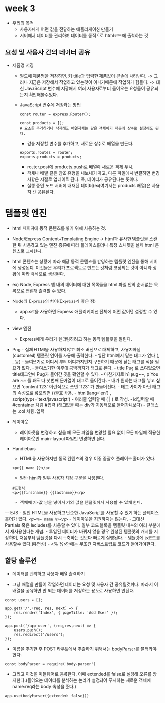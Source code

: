 # week 3

- 우리의 목적
    - 사용자에게 어떤 값을 전달하는 애플리케이션 만들기
    - 서버에서 데이터를 관리하며 데이터를 동적으로 html코드에 출력하는 것 

## 요청 및 사용자 간의 데이터 공유

- 제품명 저장
    - 필드에 제품명을 저장하면, 키 title과 입력한 제품값이 콘솔에 나타난다.
    -> 그러나 지금은 저장해서 작업하고 있는것이 아니기때문에 작업하기 힘들다.
    -> 대신 JavaScript 변수에 저장해서 여러 사용자로부터 들어오는 요청들이 공유되는지 확인해볼수있다.

    - JavaScript 변수에 저장하는 방법
        ```
        const router = express.Router();

        const products = [];
        # 요소를 추가하거나 삭제해도 배열자체는 같은 객체이기 때문에 상수로 설정해도 된다.
        ```
        - 값을 저장할 변수를 추가하고, 새로운 상수로 배열을 만든다.
        ```
        exports.routes = router;
        exports.products = products;
        ```
       - router.post에 products.push로 배열에 새로운 객체 푸시.
       - 객체나 배열 같은 참조 유형을 내보내기 하고, 다른 파일에서 변결하면 변경사항은 저절로 업데이트 된다. 즉, 데이터가 공유된다는 뜻이다.
       - 실행 중인 노드 서버에 내재된 데이터(ex)여기서는 products 배열)은 사용자 간 공유된다.

# 탬플릿 엔진
- html 페이지에 동적 콘텐츠를 넣기 위해 사용하는 것.
- Node/Express Content+Templating Engine -> html과 유사한 템플릿을 스캔한 뒤 사용하고 있는 엔진 종류에 따라 플레이스홀더나 특정 스니펫을 실제 html 콘텐츠로 교체한다. 
- html 콘텐츠는 상황에 따라 해당 동적 콘텐츠를 반영하는 템플릿 엔진을 통해 서버에 생성된다. 이것들은 우리가 프로젝트로 만드는 것처럼 코딩되는 것이 아니라 상황에 따라 즉석으로 생성된다.
- ex) Node, Express 앱 내의 데이터에 대한 목록들을 html 파일 안의 순서없는 목록으로 변환해 출력할 수 있다.
    
- Node와 Express의 차이(Express가 좋은 점)
    - app.set을 사용하면 Express 애플리케이션 전체에 어떤 값이던 설정할 수 있다.

- view 엔진
    - Express에게 우리가 렌더링하려고 하는 동적 템플릿을 알린다.

- Pug
        - 실제 HTMl을 사용하지 않고 최소 버전으로 대체하고, 사용자화된(customed) 템플릿 언어를 사용해 출력한다.
        -  일단 html에서 닫는 태그가 없다 (</head>, </body>, </title> 등)
        - 들여쓰기로 어디서 부터 어디까지인지 구분하기 때문에 닫는 태그를 적을 필요가 없다.
        - 들여쓰기한 이후에 공백까지가 태그로 된다.
        - title Pug 로 쓰여있으면 title태그안에 Pug가 들어간 것을 확인할 수 있다.
        - 마찬가지로 h1 pug~~, p You are ~~ 를 봐도 다 첫번째 문자열이 태그로 들어간다.
        - 내가 원하는 태그를 넣고 싶으면 'content 123' 이런식으로 쓰면 '<content>123</content>' 가 만들어진다.
        - 태그 사이가 아닌 태그의 속성으로 넣으려면 ()괄호 사용.
        - html(lang='en') , script(type='text/javascript') 
        - 여러줄 입력할 때 ( | ) 로 작성.
        - id입력할 때 #container 처럼 #입력 (태그없을 때는 div가 자동적으로 들어가나보다)
        - 클래스는 .col 처럼 .입력

- 레이아웃
    - 레이아웃을 변경하고 싶을 때 모든 파일을 변경할 필요 없이 모든 파일에 적용한 레이아웃인 main-layout 파일만 변경하면 된다.

- Handlebars
    - HTML을 사용하지만 동적 컨텐츠의 경우 이중 중괄호 플레이스 홀더가 있다.
    ```
    <p>{{ name }}</p>
    ```
    - 일반 html과 일부 사용자 지정 구문을 사용한다.
    ```
    #표현식
    <p>{{firstname}} {{lastname}}</p>
    ```
    - 객체에 키-값 쌍을 넣어서 키와 값을 템플릿에서 사용할 수 있게 한다.

-- EJS
    - 일반 HTML을 사용하고 단순한 JavaScript를 사용할 수 있게 하는 플레이스홀더가 있다.
    ```
    <p><%= name %></p>
    ```
    - 레이아웃을 지원하지는 않는다.
        - 그대신 Partials 혹은 Includes를 사용할 수 있다. 일부 코드 블록을 템플릿 내부의 여러 부분에서 재사용한다는 개념.
            - 투입된 데이터가 바뀌지 않을 경우 완성된 템플릿의 캐시를 저장하며, 처음부터 템플릿을 다시 구축하는 것보다 빠르게 실행된다.
    - 템플릿에 js코드를 사용할수 있다.(유연성)
        - <% %>안에는 무조건 자바스트립트 코드가 들어가야한다.

## 할당 솔루션
- 데이터를 관리하고 사용자 배열 출력하기

- 그냥 배열을 만들어 작업하면 데이터는 요청 및 사용자 간 공유될것이다. 따라서 이 배열을 공유하면 안 되는 데이터를 저장하는 용도로 사용하면 안된다.

```
const users = [];

app.get('/',(req, res, next) => {
    res.render('Index', { pageTitle: 'Add User' });
});

app.post('/app-user', (req,res,next) => {
    users.push();
    res.redirect('/users');
});
```

- 이름을 추가한 후 POST 라우트에서 추출하기 위해서는 bodyParser를 불러와야한다.
```
const bodyParser = require('body-parser')

```
- 그리고 이것을 미들웨어로 등록한다. 이때 extended를 false로 설정해 오류를 방지한다.(들어오는 데이터를 분석하는 논리가 설정되어 푸시하는 새로운 객체에 name:req라는 body 속성을 준다.)

```
app.use(bodyParser({extended: false}))
```